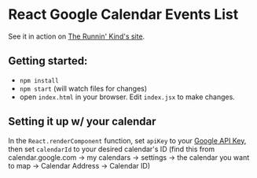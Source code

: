 # React Google Calendar Events List

See it in action on [The Runnin' Kind's site](http://therunninkind.com).

## Getting started:

- `npm install`
- `npm start` (will watch files for changes)
- open `index.html` in your browser. Edit `index.jsx` to make changes.

## Setting it up w/ your calendar

In the `React.renderComponent` function, set `apiKey` to your [Google API
Key](https://console.developers.google.com/project), then set `calendarId` to
your desired calendar's ID (find this from calendar.google.com -> my calendars
-> settings -> the calendar you want to map -> Calendar Address -> Calendar ID)
